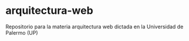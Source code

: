# arquitectura-web
Repositorio para la materia arquitectura web dictada en la Universidad de Palermo (UP)
